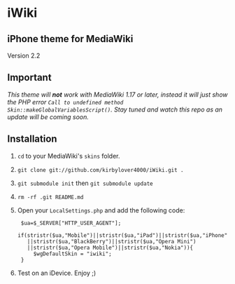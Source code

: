 # iWiki
## iPhone theme for MediaWiki
Version 2.2
## Important
_This theme will **not** work with MediaWiki 1.17 or later, instead it will just show the PHP error `Call to undefined method Skin::makeGlobalVariablesScript()`. Stay tuned and watch this repo as an update will be coming soon._
## Installation
1. `cd` to your MediaWiki's `skins` folder.
2. `git clone git://github.com/kirbylover4000/iWiki.git .`
3. `git submodule init` then `git submodule update`
4. `rm -rf .git README.md`
5. Open your `LocalSettings.php` and add the following code:

        $ua=$_SERVER["HTTP_USER_AGENT"];
        if(stristr($ua,"Mobile")||stristr($ua,"iPad")||stristr($ua,"iPhone")||stristr($ua,"iPod")
          ||stristr($ua,"BlackBerry")||stristr($ua,"Opera Mini")
          ||stristr($ua,"Opera Mobile")||stristr($ua,"Nokia")){
            $wgDefaultSkin = "iwiki";
        }
6. Test on an iDevice. Enjoy ;)